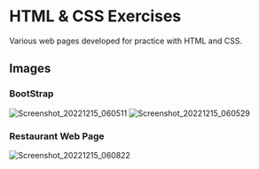 # HTML & CSS Exercises

Various web pages developed for practice with HTML and CSS. 


## Images
### BootStrap
![Screenshot_20221215_060511](https://user-images.githubusercontent.com/115331883/207881389-e6e41509-3955-4623-9c72-5a3025ad00d8.png)
![Screenshot_20221215_060529](https://user-images.githubusercontent.com/115331883/207881405-b7d10585-6d7b-4ffe-bbd3-543fcf25100b.png)

### Restaurant Web Page
![Screenshot_20221215_060822](https://user-images.githubusercontent.com/115331883/207882175-9220d003-1f46-472d-8844-7a29aba0b0d1.png)


